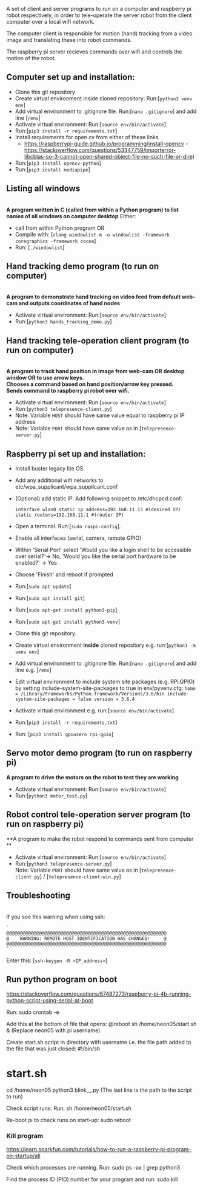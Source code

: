 A set of client and server programs to run on a computer and raspberry pi robot respectively, in order to tele-operate the server robot from the client computer over a local wifi network. 

The computer client is responsible for motion (hand) tracking from a video image and translating these into robot commands. 

The raspberry pi server recieves commands over wifi and controls the motion of the robot. 

## Computer set up and installation:
- Clone this git repository
- Create virtual environment inside cloned repository: Run:[`python3 venv env`]
- Add virtual environment to .gitignore file. Run:[`nano .gitignore`] and add line [`/env`]
- Activate virtual environment: Run:[`source env/bin/activate`]
- Run:[`pip3 install -r requirements.txt`]
- Install requirements for open cv from either of these links
    - https://raspberrypi-guide.github.io/programming/install-opencv
    -https://stackoverflow.com/questions/53347759/importerror-libcblas-so-3-cannot-open-shared-object-file-no-such-file-or-dire)
- Run:[`pip3 install opencv-python`]
- Run:[`pip3 install mediapipe`]

## Listing all windows
<br>**A program written in C (called from within a Python program) to list names of all windows  on computer desktop**
Either:
- call from within Python program
OR
- Compile with: [`clang windowlist.m -o windowlist -framework coregraphics -framework cocoa`]
- Run: [`./windowlist`]

## Hand tracking demo program (to run on computer)
<br>**A program to demonstrate hand tracking on video feed from default web-cam and outputs coordinates of hand nodes**
- Activate virtual environment: Run:[`source env/bin/activate`]
- Run:[`python3 hands_tracking_demo.py`]

## Hand tracking tele-operation client program (to run on computer)
<br>**A program to track hand position in image from web-cam OR desktop window OR to use arrow keys. <br> Chooses a command based on hand position/arrow key pressed.<br> Sends command to raspberry pi robot over wifi.**
- Activate virtual environment: Run:[`source env/bin/activate`]
- Run:[`python3 telepresence-client.py`]
- Note: Variable `HOST` should have same value equal to raspberry pi IP address
- Note: Variable `PORT` should have same value as in [`telepresence-server.py`]

## Raspberry pi set up and installation:
- Install buster legacy lite OS 
- Add any additional wifi networks to etc/wpa_supplicant/wpa_supplicant.conf

- (Optional) add static IP. Add following snippet to /etc/dhcpcd.conf:

	`
	interface wlan0
	static ip_address=192.168.11.13 #(desired IP)
	static routers=192.168.11.1 #(router IP)
	`

- Open a terminal. Run:[`sudo raspi-config`]. 
- Enable all interfaces (serial, camera, remote GPIO)
- Within 'Serial Port' select 'Would you like a login shell to be accessible over serial?'-> No, 'Would you like the serial port hardware to be enabled?' -> Yes
- Choose 'Finish' and reboot if prompted
- Run:[`sudo apt update`]
- Run:[`sudo apt install git`]
- Run:[`sudo apt-get install python3-pip`]
- Run:[`sudo apt-get install python3-venv`]
- Clone this git repository. 
- Create virtual environment __inside__ cloned repository e.g. run:[`python3 -m venv env`]
- Add virtual environment to .gitignore file. Run:[`nano .gitignore`] and add line e.g. [`/env`] 
- Edit virtual environment to include system site packages (e.g. RPi.GPIO) by setting include-system-site-packages to true in env/pyvenv.cfg:
	`
	home = /Library/Frameworks/Python.framework/Versions/3.6/bin
	include-system-site-packages = false
	version = 3.6.4
	`
- Activate virtual environment e.g. run:[`source env/bin/activate`]
- Run:[`pip3 install -r requirements.txt`]
- Run: [`pip3 install gpiozero rpi-gpio`]


## Servo motor demo program (to run on raspberry pi)
**A program to drive the motors on the robot to test they are working**
- Activate virtual environment: Run:[`source env/bin/activate`]
- Run:[`python3 motor_test.py`] 

## Robot control tele-operation server program (to run on raspberry pi)
**A program to make the robot respond to commands sent from computer **
- Activate virtual environment: Run:[`source env/bin/activate`]
- Run:[`python3 telepresence-server.py`] 
<br>Note: Variable `PORT` should have same value as in [`telepresence-client.py`] / [`telepresence-client-win.py`] 


## Troubleshooting
<br>If you see this warning when using ssh:

	`
	@@@@@@@@@@@@@@@@@@@@@@@@@@@@@@@@@@@@@@@@@@@@@@@@@@@@@@@@@@@
	@    WARNING: REMOTE HOST IDENTIFICATION HAS CHANGED!     @
	@@@@@@@@@@@@@@@@@@@@@@@@@@@@@@@@@@@@@@@@@@@@@@@@@@@@@@@@@@@
	`

Enter this:
[`ssh-keygen -R <IP_address>`]


## Run python program on boot 
https://stackoverflow.com/questions/67487273/raspberry-pi-4b-running-python-script-using-serial-at-boot


Run:
sudo crontab -e

Add this at the bottom of file that opens:
@reboot sh /home/neon05/start.sh &
(Replace neon05 with pi username)

Create start.sh script in directory with username i.e. the file path added to the file that was just closed:
#!/bin/sh
# start.sh
cd /home/neon05
python3 blink__.py
(The last line is the path to the script to run)

Check script runs. Run:
sh /home/neon05/start.sh

Re-boot pi to check runs on start-up:
sudo reboot

### Kill program 
https://learn.sparkfun.com/tutorials/how-to-run-a-raspberry-pi-program-on-startup/all

Check which processes are running. Run:
sudo ps -ax | grep python3

Find the process ID (PID) number for your program and run:
sudo kill <PID>

